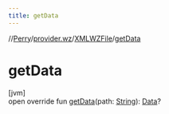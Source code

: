 ```yaml
---
title: getData
---
```

//[Perry](../../../index.html)/[provider.wz](../index.html)/[XMLWZFile](index.html)/[getData](get-data.html)



# getData



[jvm]\
open override fun [getData](get-data.html)(path: [String](https://kotlinlang.org/api/latest/jvm/stdlib/kotlin/-string/index.html)): [Data](../../provider/-data/index.html)?




